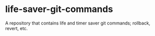 # life-saver-git-commands
A repository that contains life and timer saver git commands; rollback, revert, etc.
